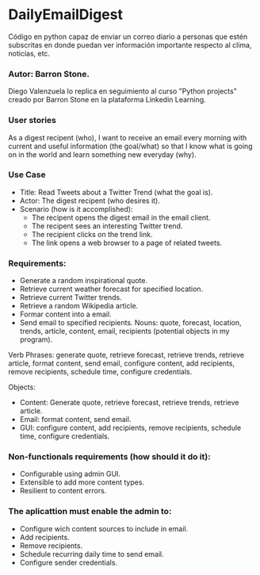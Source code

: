 # DailyEmailDigest
Código en python capaz de enviar un correo diario a personas que estén subscritas en donde puedan ver información importante respecto al clima, noticias, etc.

### Autor: Barron Stone.

Diego Valenzuela lo replica en seguimiento al curso "Python projects" creado por Barron Stone en la plataforma Linkedin Learning.

### User stories
As a digest recipent (who), I want to receive an email every morning with current and useful information (the goal/what) so that I know what is going on in the world and learn something new everyday (why).

### Use Case
- Title: Read Tweets about a Twitter Trend (what the goal is).
- Actor: The digest recipent (who desires it).
- Scenario (how is it accomplished):
  - The recipent opens the digest email in the email client.
  - The recipent sees an interesting Twitter trend.
  - The recipient clicks on the trend link.
  - The link opens a web browser to a page of related tweets.
  
### Requirements: 
  - Generate a random inspirational quote.
  - Retrieve current weather forecast for specified location.
  - Retrieve current Twitter trends.
  - Retrieve a random Wikipedia article.
  - Formar content into a email.
  - Send email to specified recipients.
Nouns: quote, forecast, location, trends, article, content, email, recipients (potential objects in my program).

Verb Phrases: generate quote, retrieve forecast, retrieve trends, retrieve article, format content, send email, configure content, add recipients, remove recipients, schedule time, configure credentials.

Objects:
  - Content: Generate quote, retrieve forecast, retrieve trends, retrieve article.
  - Email: format content, send email.
  - GUI: configure content, add recipients, remove recipients, schedule time, configure credentials.

### Non-functionals requirements (how should it do it):
- Configurable using admin GUI.
- Extensible to add more content types.
- Resilient to content errors.

### The aplicattion must enable the admin to:
- Configure wich content sources to include in email.
- Add recipients.
- Remove recipients.
- Schedule recurring daily time to send email.
- Configure sender credentials.
  
